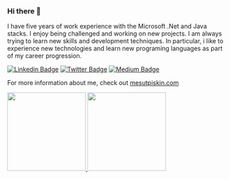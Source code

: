 ### Hi there 👋

<!--
**mesutpiskin/mesutpiskin** is a ✨ _special_ ✨ repository because its `README.md` (this file) appears on your GitHub profile.
-->
I have five years of work experience with the Microsoft .Net and Java stacks. I enjoy being challenged and working on new projects. I am always trying to learn new skills and development techniques. In particular, i like to experience new technologies and learn new programing languages as part of my career progression.


[![Linkedin Badge](https://img.shields.io/badge/mesutpiskin-gray?style=for-the-badge&logo=linkedin)](https://www.linkedin.com/in/mesutpiskin/)
[![Twitter Badge](https://img.shields.io/badge/mesut_piskin-gray?style=for-the-badge&logo=twitter)](https://twitter.com/mesut_piskin/)
[![Medium Badge](https://img.shields.io/badge/mesutpiskin-gray?style=for-the-badge&logo=medium)](https://medium.com/@mesutpiskin)



For more information about me, check out [mesutpiskin.com](http://mesutpiskin.com)

<a href="#">
  <img height="180em" src="https://github-readme-stats-eight-theta.vercel.app/api?username=mesutpiskin&show_icons=true&theme=algolia&include_all_commits=true&count_private=true"/>
  <img height="180em" src="https://github-readme-stats-eight-theta.vercel.app/api/top-langs/?username=mesutpiskin&layout=compact&langs_count=8&theme=algolia"/>
</a>
